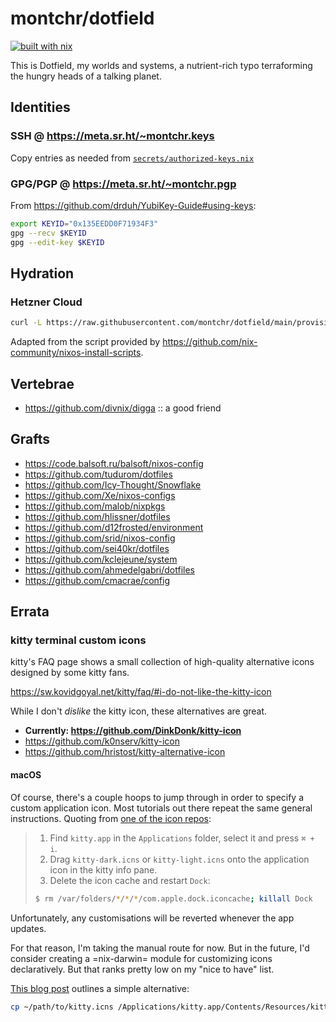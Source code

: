 # montchr/dotfield

[![built with nix](https://builtwithnix.org/badge.svg)](https://builtwithnix.org)

This is Dotfield, my worlds and systems, a nutrient-rich typo terraforming
the hungry heads of a talking planet.

## Identities

### SSH @ <https://meta.sr.ht/~montchr.keys>

Copy entries as needed from [`secrets/authorized-keys.nix`](./secrets/secrets.nix)

### GPG/PGP @ <https://meta.sr.ht/~montchr.pgp>

From https://github.com/drduh/YubiKey-Guide#using-keys:

```sh
export KEYID="0x135EEDD0F71934F3"
gpg --recv $KEYID
gpg --edit-key $KEYID
```

## Hydration

### Hetzner Cloud

```sh
curl -L https://raw.githubusercontent.com/montchr/dotfield/main/provision/bin/nixos-install-hetzner-cloud.sh | sudo bash
```

Adapted from the script provided by https://github.com/nix-community/nixos-install-scripts.

## Vertebrae

- https://github.com/divnix/digga :: a good friend

## Grafts

* https://code.balsoft.ru/balsoft/nixos-config
* https://github.com/tudurom/dotfiles
* https://github.com/Icy-Thought/Snowflake
* https://github.com/Xe/nixos-configs
* https://github.com/malob/nixpkgs
* https://github.com/hlissner/dotfiles
* https://github.com/d12frosted/environment
* https://github.com/srid/nixos-config
* https://github.com/sei40kr/dotfiles
* https://github.com/kclejeune/system
* https://github.com/ahmedelgabri/dotfiles
* https://github.com/cmacrae/config

## Errata

### kitty terminal custom icons

kitty's FAQ page shows a small collection of high-quality alternative icons
designed by some kitty fans.

<https://sw.kovidgoyal.net/kitty/faq/#i-do-not-like-the-kitty-icon>

While I don't _dislike_ the kitty icon, these alternatives are great.

- **Currently: <https://github.com/DinkDonk/kitty-icon>**
- <https://github.com/k0nserv/kitty-icon>
- <https://github.com/hristost/kitty-alternative-icon>

#### macOS

Of course, there's a couple hoops to jump through in order to specify a custom
application icon. Most tutorials out there repeat the same general instructions.
Quoting from [one of the icon repos](https://github.com/DinkDonk/kitty-icon):

> 1. Find `kitty.app` in the `Applications` folder, select it and press `⌘ + i`.
> 2. Drag `kitty-dark.icns` or `kitty-light.icns` onto the application icon in the kitty info pane.
> 3. Delete the icon cache and restart `Dock`:
>
> ```sh
> $ rm /var/folders/*/*/*/com.apple.dock.iconcache; killall Dock
> ```

Unfortunately, any customisations will be reverted whenever the app updates.

For that reason, I'm taking the manual route for now. But in the future, I'd
consider creating a =nix-darwin= module for customizing icons declaratively. But
that ranks pretty low on my "nice to have" list.

[This blog post](https://www.sethvargo.com/replace-icons-osx/) outlines a simple
alternative:

```sh
cp ~/path/to/kitty.icns /Applications/kitty.app/Contents/Resources/kitty.icns
```
